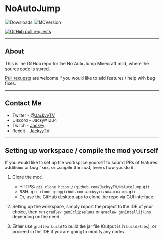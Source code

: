 # NoAutoJump
[![Downloads](http://cf.way2muchnoise.eu/full_282099_downloads.svg)](https://www.curseforge.com/minecraft/mc-mods/no-auto-jump) [![MCVersion](http://cf.way2muchnoise.eu/versions/282099.svg)](https://www.curseforge.com/minecraft/mc-mods/no-auto-jump)

[![GitHub pull requests](https://img.shields.io/github/issues-pr/JackyyTV/NoAutoJump.svg)](https://github.com/JackyyTV/NoAutoJump/pulls)

---

## About

This is the GitHub repo for the No Auto Jump Minecraft mod, where the source code is stored.

[Pull requests](https://github.com/JackyyTV/NoAutoJump/pulls) are welcome if you would like to add features / help with bug fixes.

---

## Contact Me

- Twitter - [@JackyyTV](https://twitter.com/JackyyTV)
- Discord - Jacky#1234
- Twitch - [Jackyy](https://www.twitch.tv/jackyy)
- Reddit - [JackyyTV](https://www.reddit.com/message/compose/?to=JackyyTV)

---

## Setting up workspace / compile the mod yourself

If you would like to set up the workspace yourself to submit PRs of features additions or bug fixes, or compile the mod, here's how you do it.

1. Clone the mod.
    - HTTPS: `git clone https://github.com/JackyyTV/NoAutoJump.git`
    - SSH: `git clone git@github.com:JackyyTV/NoAutoJump.git`
    - Or, use the GitHub desktop app to clone the repo via GUI interface.

2. Setting up the workspace, simply import the project to the IDE of your choice, then run `gradlew genEclipseRuns` or `gradlew genIntellijRuns` depending on the need.

3. Either use `gradlew build` to build the jar file (Output is in `build/libs`), or proceed in the IDE if you are going to modify any codes.
